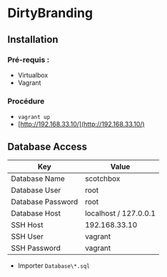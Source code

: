 # DirtyBranding

## Installation

### Pré-requis :
- Virtualbox
- Vagrant

### Procédure
- `vagrant up`
- [http://192.168.33.10/](http://192.168.33.10/)

## Database Access

| Key  | Value |
| ------------- | ------------- |
| Database Name  | scotchbox  |
| Database User  | root  |
| Database Password  | root  |
| Database Host  | localhost / 127.0.0.1  |
| SSH Host  | 192.168.33.10  |
| SSH User  | vagrant  |
| SSH Password  | vagrant  |

- Importer `Database\*.sql`

